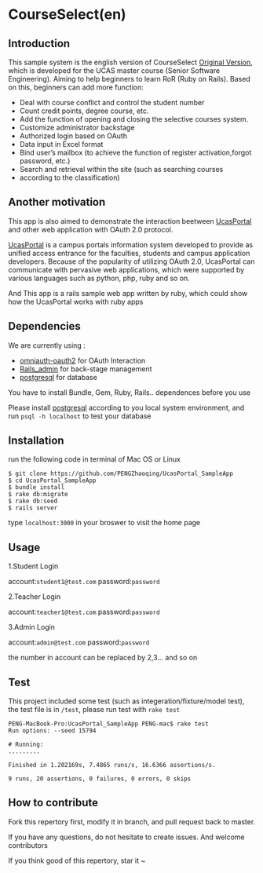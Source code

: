 # CourseSelect(en) 

## Introduction

This sample system is the english version of CourseSelect [Original Version](https://github.com/PENGZhaoqing/CourseSelect), which is developed for the UCAS master course (Senior Software Engineering). Aiming to help beginners to learn RoR (Ruby on Rails).
Based on this, beginners can add more function:

* Deal with course conflict and control the student number
* Count credit points, degree course, etc.
* Add the function of opening and closing the selective courses system.
* Customize administrator backstage
* Authorized login based on OAuth
* Data input in Excel format
* Bind user’s mailbox (to achieve the function of register activation,forgot password, etc.)
* Search and retrieval within the site (such as searching courses 
* according to the classification)

## Another motivation 

This app is also aimed to demonstrate the interaction beetween [UcasPortal](https://github.com/PENGZhaoqing/UcasPortal) and other web application with OAuth 2.0 protocol. 

[UcasPortal](https://github.com/PENGZhaoqing/UcasPortal) is a campus portals information system developed to provide as unified access entrance for the faculties, students and campus application developers. Because of the popularity of utilizing  OAuth 2.0, UcasPortal can communicate with pervasive web applications, which were supported by various languages such as python, php, ruby and so on.

And This app is a rails sample web app written by ruby, which could show how the UcasPortal works with ruby apps

## Dependencies

We are currently using :

* [omniauth-oauth2](https://github.com/intridea/omniauth-oauth2) for OAuth Interaction
* [Rails_admin](https://github.com/sferik/rails_admin) for back-stage management
* [postgresql](http://postgresapp.com/) for database

You have to install Bundle, Gem, Ruby, Rails.. dependences before you use

Please install [postgresql](https://devcenter.heroku.com/articles/heroku-postgresql#local-setup) according to you local system environment, and run `psql -h localhost` to test your database


## Installation

run the following code in terminal of Mac OS or Linux 

```
$ git clone https://github.com/PENGZhaoqing/UcasPortal_SampleApp
$ cd UcasPortal_SampleApp
$ bundle install
$ rake db:migrate
$ rake db:seed
$ rails server
```

type `localhost:3000` in your broswer to visit the home page

## Usage

1.Student Login

account:`student1@test.com`
password:`password`

2.Teacher Login

account:`teacher1@test.com`
password:`password`

3.Admin Login

account:`admin@test.com`
password:`password`

the number in account can be replaced by 2,3... and so on

## Test

This project included some test (such as integeration/fixture/model test), the test file is in `/test`, please run test with `rake test`

```
PENG-MacBook-Pro:UcasPortal_SampleApp PENG-mac$ rake test
Run options: --seed 15794

# Running:
.........

Finished in 1.202169s, 7.4865 runs/s, 16.6366 assertions/s.

9 runs, 20 assertions, 0 failures, 0 errors, 0 skips
```


## How to contribute

Fork this repertory first, modify it in branch, and pull request back to master. 

If you have any questions, do not hesitate to create issues. And welcome contributors

If you think good of this repertory, star it ~



